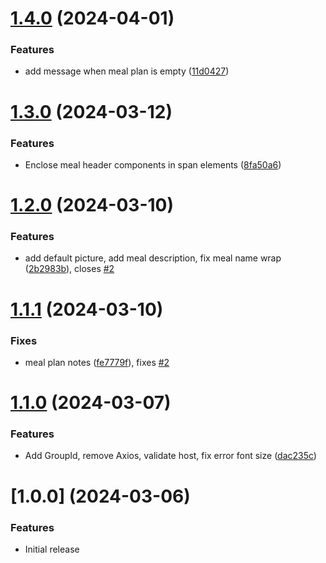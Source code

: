 # [1.4.0](https://github.com/zanix/MMM-MealieMenu/compare/v1.3.0...v1.4.0) (2024-04-01)


### Features

* add message when meal plan is empty ([11d0427](https://github.com/zanix/MMM-MealieMenu/commit/11d042792632b67bade12c25f1f2c8f66b7f7ddb))

# [1.3.0](https://github.com/zanix/MMM-MealieMenu/compare/v1.2.0...v1.3.0) (2024-03-12)


### Features

* Enclose meal header components in span elements ([8fa50a6](https://github.com/zanix/MMM-MealieMenu/commit/8fa50a66979adb9300e7b9373dbf298b85639adb))

# [1.2.0](https://github.com/zanix/MMM-MealieMenu/compare/v1.1.1...v1.2.0) (2024-03-10)

### Features

- add default picture, add meal description, fix meal name wrap ([2b2983b](https://github.com/zanix/MMM-MealieMenu/commit/2b2983b38b653f6dd35de8990e9ddf4f4d5d0c76)), closes [#2](https://github.com/zanix/MMM-MealieMenu/issues/2)

# [1.1.1](https://github.com/zanix/MMM-MealieMenu/compare/v1.1.0...v1.1.1) (2024-03-10)

### Fixes

- meal plan notes ([fe7779f](https://github.com/zanix/MMM-MealieMenu/commit/fe7779f1f7ff2e3d6deebec502afde2b2c4d0892)), fixes [#2](https://github.com/zanix/MMM-MealieMenu/issues/2)

# [1.1.0](https://github.com/zanix/MMM-MealieMenu/compare/v1.0.0...v1.1.0) (2024-03-07)

### Features

- Add GroupId, remove Axios, validate host, fix error font size ([dac235c](https://github.com/zanix/MMM-MealieMenu/commit/dac235c0d7ae6dd54d6f9dc456b06f2db55fd2f6))

# [1.0.0] (2024-03-06)

### Features

- Initial release

<!-- markdownlint-disable-file -->
